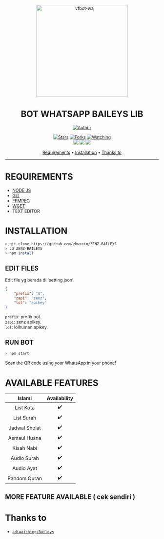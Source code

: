 <div align="center">
<img src="https://i.ibb.co/KjSBWx4/Pics-Art-02-07-11-45-03.jpg" alt="vfbot-wa" width="300" />

# BOT WHATSAPP BAILEYS LIB

>
>
>

<p align="center">
  <a href="https://github.com/zhwzein"><img title="Author" src="https://img.shields.io/badge/Author-Zhwzein-red.svg?style=for-the-badge&logo=github" /></a>
</p>
<p align="center">
  <a href="https://github.com/zhwzein/ZENZ-BAILEYS"><img title="Stars" src="https://img.shields.io/github/stars/zhwzein/znbot-wa?color=red&style=flat-square" /></a>
  <a href="https://github.com/zhwzein/ZENZ-BAILEYS/network/members"><img title="Forks" src="https://img.shields.io/github/forks/zhwzein/znbot-wa?color=red&style=flat-square" /></a>
  <a href="https://github.com/zhwzein/ZENZ-BAILEYS/watchers"><img title="Watching" src="https://img.shields.io/github/watchers/zhwzein/znbot-wa?label=watchers&color=blue&style=flat-square" /></a> <br>
  <a href="https://www.npmjs.com/package/@open-wa/wa-automate"><img src="https://img.shields.io/npm/v/@open-wa/wa-automate.svg?color=green" /></a>
  <img src="https://img.shields.io/node/v/@open-wa/wa-automate" />
  <img src="https://img.shields.io/badge/maintained%3F-yes-green.svg?style=flat" />
</p>
<p align="center">
  <a href="https://github.com/zhwzein/ZENZ-BAILEYS#REQUIREMENTS">Requirements</a> •
  <a href="https://github.com/zhwzein/ZENZ-BAILEYS#INSTALLATION">Installation</a> •
  <a href="https://github.com/zhwzein/ZENZ-BAILEYS#thanks-to">Thanks to</a>
</p>
</div>


---



# REQUIREMENTS
* [NODE JS](https://nodejs.org/en/)
* [GIT](https://git-scm.com/downloads)
* [FFMPEG](https://github.com/BtbN/FFmpeg-Builds/releases/download/autobuild-2020-12-08-13-03/ffmpeg-n4.3.1-26-gca55240b8c-win64-gpl-4.3.zip)
* [WGET](https://eternallybored.org/misc/wget/releases/) 
* TEXT EDITOR

# INSTALLATION
```bash
> git clone https://github.com/zhwzein/ZENZ-BAILEYS
> cd ZENZ-BAILEYS
> npm install
```

## EDIT FILES
Edit file yg berada di 'setting.json'
```json
{
    "prefix": "$", 
    "zapi": "zenz",
    "lol": "apikey" 
}
```

`prefix`: prefix bot.  
`zapi`: zenz apikey.  
`lol`: lolhuman apikey.  


## RUN BOT
```bash
> npm start
```

Scan the QR code using your WhatsApp in your phone!

# AVAILABLE FEATURES

|      Islami  | Availability |
| :-----------------: | :----------: |
| List Kota    |      ✔️      |
| List Surah    |      ✔️      |
| Jadwal Sholat    |      ✔️      |
| Asmaul Husna |      ✔️      |
| Kisah Nabi        |      ✔️      |
| Audio Surah      |      ✔️      |
| Audio Ayat     |      ✔️      |
| Random Quran          |      ✔️      |


## MORE FEATURE AVAILABLE ( cek sendiri )

# Thanks to
* [`adiwajshing/Baileys`](https://github.com/adiwajshing/Baileys)
